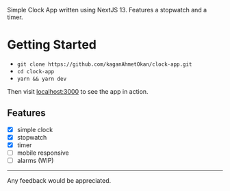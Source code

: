 Simple Clock App written using NextJS 13. Features a stopwatch and a timer.

# Getting Started
- `git clone https://github.com/kaganAhmetOkan/clock-app.git`
- `cd clock-app`
- `yarn && yarn dev`

Then visit [localhost:3000](http://localhost:3000) to see the app in action.

## Features
- [x] simple clock
- [x] stopwatch
- [x] timer
- [ ] mobile responsive
- [ ] alarms (WIP)

---

Any feedback would be appreciated.